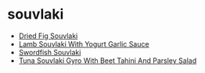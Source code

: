 # souvlaki

 * [Dried Fig Souvlaki](index/d/dried-fig-souvlaki-241107.json)
 * [Lamb Souvlaki With Yogurt Garlic Sauce](index/l/lamb-souvlaki-with-yogurt-garlic-sauce-230227.json)
 * [Swordfish Souvlaki](index/s/swordfish-souvlaki-12016.json)
 * [Tuna Souvlaki Gyro With Beet Tahini And Parsley Salad](index/t/tuna-souvlaki-gyro-with-beet-tahini-and-parsley-salad-238189.json)
